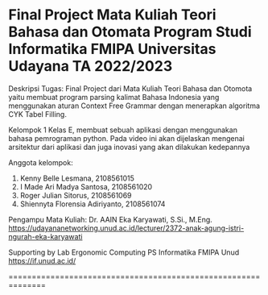 Final Project Mata Kuliah Teori Bahasa dan Otomata
Program Studi Informatika FMIPA Universitas Udayana
TA 2022/2023
==============================================================
Deskripsi Tugas: 
Final Project dari Mata Kuliah Teori Bahasa dan Otomota yaitu membuat program parsing kalimat Bahasa Indonesia yang menggunakan aturan Context Free Grammar dengan menerapkan algoritma CYK Tabel Filling. 

Kelompok 1 Kelas E, membuat sebuah aplikasi dengan menggunakan bahasa pemrograman python. Pada video ini akan dijelaskan mengenai arsitektur dari aplikasi dan juga inovasi yang akan dilakukan kedepannya

Anggota kelompok:
1. Kenny Belle Lesmana, 2108561015
2. I Made Ari Madya Santosa, 2108561020
3. Roger Julian Sitorus, 2108561069
4. Shiennyta Florensia Adiriyanto, 2108561074

Pengampu Mata Kuliah:
Dr. AAIN Eka Karyawati, S.Si., M.Eng.
https://udayananetworking.unud.ac.id/lecturer/2372-anak-agung-istri-ngurah-eka-karyawati

Supporting by Lab Ergonomic Computing PS Informatika FMIPA Unud
https://if.unud.ac.id/

==============================================================
